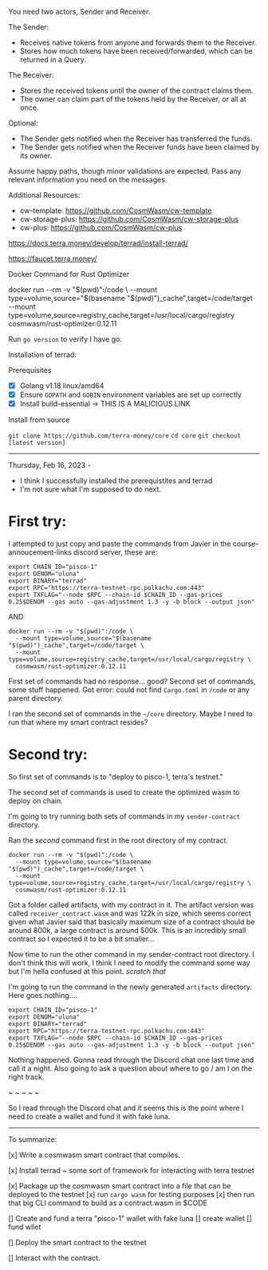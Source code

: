 You need two actors, Sender and Receiver.

The Sender:
- Receives native tokens from anyone and forwards them to the Receiver.
- Stores how much tokens have been received/forwarded, which can be returned in a Query.

The Receiver:
- Stores the received tokens until the owner of the contract claims them.
- The owner can claim part of the tokens held by the Receiver, or all at once.

Optional:
- The Sender gets notified when the Receiver has transferred the funds.
- The Sender gets notified when the Receiver funds have been claimed by its owner.

Assume happy paths, though minor validations are expected. Pass any relevant information you need on the messages.

Additional Resources:
- cw-template: https://github.com/CosmWasm/cw-template
- cw-storage-plus: https://github.com/CosmWasm/cw-storage-plus
- cw-plus: https://github.com/CosmWasm/cw-plus

https://docs.terra.money/develop/terrad/install-terrad/

https://faucet.terra.money/

Docker Command for Rust Optimizer

docker run --rm -v "$(pwd)":/code \
  --mount type=volume,source="$(basename "$(pwd)")_cache",target=/code/target \
  --mount type=volume,source=registry_cache,target=/usr/local/cargo/registry \
  cosmwasm/rust-optimizer:0.12.11

Run `go version` to verify I have go.

Installation of terrad:

Prerequisites

* [x] Golang v1.18 linux/amd64
* [x] Ensure `GOPATH` and `GOBIN` environment variables are set up correctly
* [x] Install build-essential -> THIS IS A MALICIOUS LINK

Install from source

`git clone https://github.com/terra-money/core`
`cd core`
`git checkout [latest version]`

- - - - - - - - - - - - - - - - - - - - - - - - - -

Thursday, Feb 16, 2023 - 

* I think I successfully installed the prerequistites and terrad
* I'm not sure what I'm supposed to do next.

# First try:

I attempted to just copy and paste the commands from Javier in the course-annoucement-links discord server, these are:

```
export CHAIN_ID="pisco-1"
export DENOM="uluna"
export BINARY="terrad"
export RPC="https://terra-testnet-rpc.polkachu.com:443"
export TXFLAG="--node $RPC --chain-id $CHAIN_ID --gas-prices 0.25$DENOM --gas auto --gas-adjustment 1.3 -y -b block --output json"
```

AND

```
docker run --rm -v "$(pwd)":/code \
  --mount type=volume,source="$(basename "$(pwd)")_cache",target=/code/target \
  --mount type=volume,source=registry_cache,target=/usr/local/cargo/registry \
  cosmwasm/rust-optimizer:0.12.11
```

First set of commands had no response... good?
Second set of commands, some stuff happened. Got error: could not find `Cargo.toml` in `/code` or any parent directory.

I ran the second set of commands in the `~/core` directory. Maybe I need to run that where my smart contract resides?

# Second try:

So first set of commands is to "deploy to pisco-1, terra's testnet."

The second set of commands is used to create the optimized wasm to deploy on chain.

I'm going to try running both sets of commands in my `sender-contract` directory.

Ran the *second* command first in the root directory of my contract.

```
docker run --rm -v "$(pwd)":/code \
  --mount type=volume,source="$(basename "$(pwd)")_cache",target=/code/target \
  --mount type=volume,source=registry_cache,target=/usr/local/cargo/registry \
  cosmwasm/rust-optimizer:0.12.11
```

Got a folder called artifacts, with my contract in it. The artifact version was called `receiver_contract.wasm` and was 122k in size, which seems correct given what Javier said that basically maximum size of a contract should be around 800k, a large contract is around 500k. This is an incredibly small contract so I expected it to be a bit smaller...

Now time to run the other command in my sender-contract root directory. I don't think this will work, I think I need to modify the command some way but I'm hella confused at this point. *scratch that*

I'm going to run the command in the newly generated `artifacts` directory. Here goes nothing....

```
export CHAIN_ID="pisco-1"
export DENOM="uluna"
export BINARY="terrad"
export RPC="https://terra-testnet-rpc.polkachu.com:443"
export TXFLAG="--node $RPC --chain-id $CHAIN_ID --gas-prices 0.25$DENOM --gas auto --gas-adjustment 1.3 -y -b block --output json"
```

Nothing happened. Gonna read through the Discord chat one last time and call it a night. Also going to ask a question about where to go / am I on the right track.

~ ~ ~ ~ ~

So I read through the Discord chat and it seems this is the point where I need to create a wallet and fund it with fake luna.


- - - - - - - - - - - - - - - - - - - - - - - - -

To summarize:

[x] Write a cosmwasm smart contract that compiles.

[x] Install terrad ~ some sort of framework for interacting with terra testnet

[x] Package up the cosmwasm smart contract into a file that can be deployed to the testnet
	[x] run `cargo wasm` for testing purposes
	[x] then run that big CLI command to build as a contract.wasm in $CODE

[] Create and fund a terra "pisco-1" wallet with fake luna
	[] create wallet
	[] fund wllet

[] Deploy the smart contract to the testnet

[] Interact with the contract.







